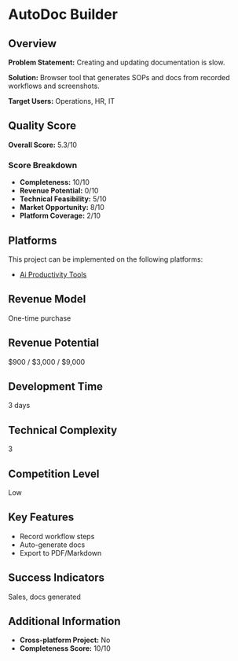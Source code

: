 # AutoDoc Builder

## Overview
**Problem Statement:** Creating and updating documentation is slow.

**Solution:** Browser tool that generates SOPs and docs from recorded workflows and screenshots.

**Target Users:** Operations, HR, IT

## Quality Score
**Overall Score:** 5.3/10

### Score Breakdown
- **Completeness:** 10/10
- **Revenue Potential:** 0/10
- **Technical Feasibility:** 5/10
- **Market Opportunity:** 8/10
- **Platform Coverage:** 2/10

## Platforms
This project can be implemented on the following platforms:
- [Ai Productivity Tools](./platforms/ai-productivity-tools/)

## Revenue Model
One-time purchase

## Revenue Potential
$900 / $3,000 / $9,000

## Development Time
3 days

## Technical Complexity
3

## Competition Level
Low

## Key Features
- Record workflow steps
- Auto-generate docs
- Export to PDF/Markdown

## Success Indicators
Sales, docs generated

## Additional Information
- **Cross-platform Project:** No
- **Completeness Score:** 10/10
